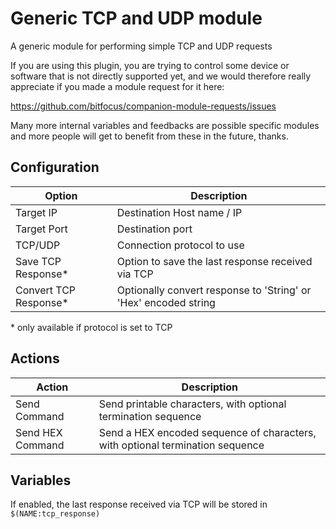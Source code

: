 # Generic TCP and UDP module

A generic module for performing simple TCP and UDP requests

If you are using this plugin, you are trying to control some device or software that is not directly supported yet, and we would therefore really appreciate if you made a module request for it here:

<https://github.com/bitfocus/companion-module-requests/issues>

Many more internal variables and feedbacks are possible specific modules and more people will get to benefit from these in the future, thanks.

## Configuration

| Option                | Description                                                     |
| --------------------- | --------------------------------------------------------------- |
| Target IP             | Destination Host name / IP                                      |
| Target Port           | Destination port                                                |
| TCP/UDP               | Connection protocol to use                                      |
| Save TCP Response*    | Option to save the last response received via TCP               |
| Convert TCP Response* | Optionally convert response to 'String' or 'Hex' encoded string |

\* only available if protocol is set to TCP

## Actions

| Action           | Description                                                                   |
| ---------------- | ----------------------------------------------------------------------------- |
| Send Command     | Send printable characters, with optional termination sequence                 |
| Send HEX Command | Send a HEX encoded sequence of characters, with optional termination sequence |

## Variables

If enabled, the last response received via TCP will be stored in `$(NAME:tcp_response)`
